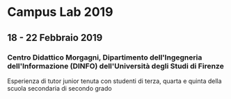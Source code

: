 # Campus Lab 2019 

## 18 - 22 Febbraio 2019
### Centro Didattico Morgagni, Dipartimento dell'Ingegneria dell'Informazione (DINFO) dell'Università degli Studi di Firenze

Esperienza di tutor junior tenuta con studenti di terza, quarta e quinta della scuola secondaria di secondo grado
